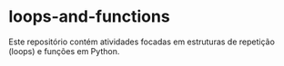 # loops-and-functions
Este repositório contém atividades focadas em estruturas de repetição (loops) e funções em Python.
